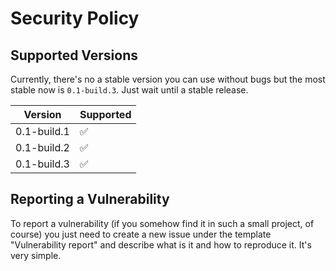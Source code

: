 # Security Policy

## Supported Versions

Currently, there's no a stable version you can use without bugs
but the most stable now is `0.1-build.3`. Just wait until a stable
release.

| Version     | Supported          |
|-------------|--------------------|
| 0.1-build.1 | :white_check_mark: |
| 0.1-build.2 | :white_check_mark: |
| 0.1-build.3 | :white_check_mark: |

## Reporting a Vulnerability

To report a vulnerability
(if you somehow find it in such a small project, of course)
you just need to create a new issue under
the template "Vulnerability report" and describe
what is it and how to reproduce it.
It's very simple.
